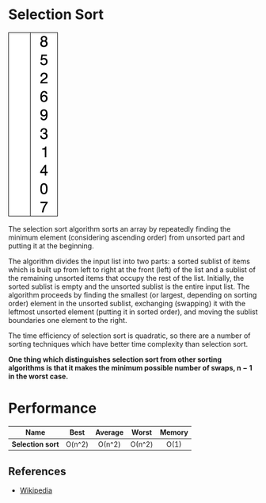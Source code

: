 # Selection Sort

![N|Solid](../../../../assets/selection-sort.gif)

The selection sort algorithm sorts an array by repeatedly finding the minimum element (considering ascending order) from unsorted part and putting it at the beginning. 

The algorithm divides the input list into two parts: a sorted sublist of items which is built up from left to right at the front (left) of the list and a sublist of the remaining unsorted items that occupy the rest of the list. Initially, the sorted sublist is empty and the unsorted sublist is the entire input list. The algorithm proceeds by finding the smallest (or largest, depending on sorting order) element in the unsorted sublist, exchanging (swapping) it with the leftmost unsorted element (putting it in sorted order), and moving the sublist boundaries one element to the right.


The time efficiency of selection sort is quadratic, so there are a number of sorting techniques which have better time complexity than selection sort. 

**One thing which distinguishes selection sort from other sorting algorithms is that it makes the minimum possible number of swaps, n − 1 in the worst case.**


# Performance

| Name                  | Best            | Average             | Worst               | Memory    |
| --------------------- | :-------------: | :-----------------: | :-----------------: | :-------: |
| **Selection sort**    | O(n^2)          |  О(n^2)             | О(n^2)              | O(1)      |  


## References

- [Wikipedia](https://en.wikipedia.org/wiki/Selection_sort)

